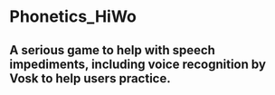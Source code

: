 # Phonetics_HiWo
## A serious game to help with speech impediments, including voice recognition by Vosk to help users practice.
